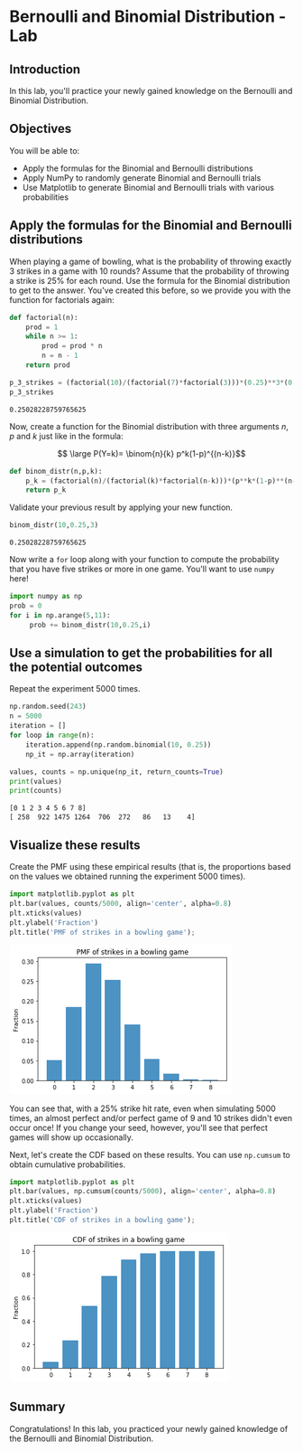 
# Bernoulli and Binomial Distribution - Lab

## Introduction
In this lab, you'll practice your newly gained knowledge on the Bernoulli and Binomial Distribution.

## Objectives
You will be able to:
* Apply the formulas for the Binomial and Bernoulli distributions
* Apply NumPy to randomly generate Binomial and Bernoulli trials
* Use Matplotlib to generate Binomial and Bernoulli trials with various probabilities

## Apply the formulas for the Binomial and Bernoulli distributions

When playing a game of bowling, what is the probability of throwing exactly 3 strikes in a game with 10 rounds? Assume that the probability of throwing a strike is 25% for each round. Use the formula for the Binomial distribution to get to the answer. You've created this before, so we provide you with the function for factorials again:


```python
def factorial(n):
    prod = 1
    while n >= 1:
        prod = prod * n
        n = n - 1
    return prod
```


```python
p_3_strikes = (factorial(10)/(factorial(7)*factorial(3)))*(0.25)**3*(0.75)**7
p_3_strikes
```




    0.25028228759765625



Now, create a function for the Binomial distribution with three arguments $n$, $p$ and $k$ just like in the formula:

$$ \large P(Y=k)= \binom{n}{k} p^k(1-p)^{(n-k)}$$ 



```python
def binom_distr(n,p,k):
    p_k = (factorial(n)/(factorial(k)*factorial(n-k)))*(p**k*(1-p)**(n-k))
    return p_k
```

Validate your previous result by applying your new function.


```python
binom_distr(10,0.25,3)
```




    0.25028228759765625



Now write a `for` loop along with your function to compute the probability that you have five strikes or more in one game. You'll want to use `numpy` here!


```python
import numpy as np
prob = 0
for i in np.arange(5,11):
     prob += binom_distr(10,0.25,i)
```

## Use a simulation to get the probabilities for all the potential outcomes

Repeat the experiment 5000 times.


```python
np.random.seed(243)
n = 5000
iteration = []
for loop in range(n):
    iteration.append(np.random.binomial(10, 0.25))
    np_it = np.array(iteration)
```


```python
values, counts = np.unique(np_it, return_counts=True)
print(values)
print(counts)
```

    [0 1 2 3 4 5 6 7 8]
    [ 258  922 1475 1264  706  272   86   13    4]


## Visualize these results

Create the PMF using these empirical results (that is, the proportions based on the values we obtained running the experiment 5000 times).


```python
import matplotlib.pyplot as plt
plt.bar(values, counts/5000, align='center', alpha=0.8)
plt.xticks(values)
plt.ylabel('Fraction')
plt.title('PMF of strikes in a bowling game');
```


![png](index_files/index_13_0.png)


You can see that, with a 25% strike hit rate, even when simulating 5000 times, an almost perfect and/or perfect game of 9 and 10 strikes didn't even occur once! If you change your seed, however, you'll see that perfect games will show up occasionally. 

Next, let's create the CDF based on these results. You can use `np.cumsum` to obtain cumulative probabilities.


```python
import matplotlib.pyplot as plt
plt.bar(values, np.cumsum(counts/5000), align='center', alpha=0.8)
plt.xticks(values)
plt.ylabel('Fraction')
plt.title('CDF of strikes in a bowling game');
```


![png](index_files/index_15_0.png)


## Summary

Congratulations! In this lab, you practiced your newly gained knowledge of the Bernoulli and Binomial Distribution.

